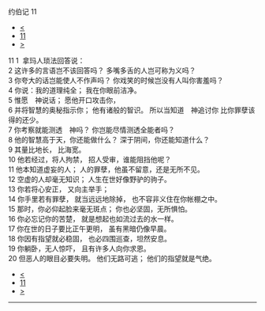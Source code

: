 ﻿





 约伯记 11




* [<](bible/JOB10.md)
* [11](bible/JOB.md)
* [>](bible/JOB12.md)



 
11 
1  拿玛人琐法回答说：  
2 这许多的言语岂不该回答吗？ 多嘴多舌的人岂可称为义吗？  
3 你夸大的话岂能使人不作声吗？ 你戏笑的时候岂没有人叫你害羞吗？  
4 你说：我的道理纯全； 我在你眼前洁净。  
5 惟愿　神说话； 愿他开口攻击你，  
6 并将智慧的奥秘指示你； 他有诸般的智识。 所以当知道　神追讨你 比你罪孽该得的还少。  
7 你考察就能测透　神吗？ 你岂能尽情测透全能者吗？  
8 他的智慧高于天，你还能做什么？ 深于阴间，你还能知道什么？  
9 其量比地长， 比海宽。  
10 他若经过，将人拘禁， 招人受审，谁能阻挡他呢？  
11 他本知道虚妄的人； 人的罪孽，他虽不留意，还是无所不见。  
12 空虚的人却毫无知识； 人生在世好像野驴的驹子。     
13 你若将心安正， 又向主举手；  
14 你手里若有罪孽， 就当远远地除掉， 也不容非义住在你帐棚之中。  
15 那时，你必仰起脸来毫无斑点； 你也必坚固，无所惧怕。  
16 你必忘记你的苦楚， 就是想起也如流过去的水一样。  
17 你在世的日子要比正午更明， 虽有黑暗仍像早晨。  
18 你因有指望就必稳固， 也必四围巡查，坦然安息。  
19 你躺卧，无人惊吓， 且有许多人向你求恩。  
20 但恶人的眼目必要失明。 他们无路可逃； 他们的指望就是气绝。 
* [<](bible/JOB10.md)
* [11](bible/JOB.md)
* [>](bible/JOB12.md)





---









